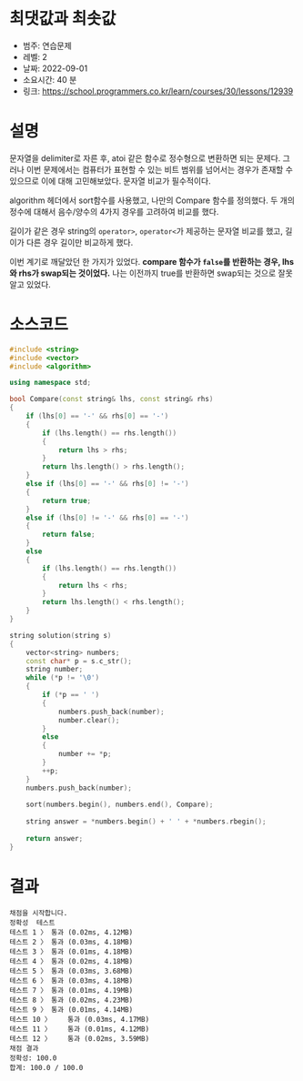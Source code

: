 # 최댓값과 최솟값
* 범주: 연습문제
* 레벨: 2
* 날짜: 2022-09-01
* 소요시간: 40 분
* 링크: https://school.programmers.co.kr/learn/courses/30/lessons/12939

# 설명
문자열을 delimiter로 자른 후, atoi 같은 함수로 정수형으로 변환하면 되는 문제다. 그러나 이번 문제에서는 컴퓨터가 표현할 수 있는 비트 범위를 넘어서는 경우가 존재할 수 있으므로 이에 대해 고민해보았다. 문자열 비교가 필수적이다.

algorithm 헤더에서 sort함수를 사용했고, 나만의 Compare 함수를 정의했다. 두 개의 정수에 대해서 음수/양수의 4가지 경우를 고려하여 비교를 했다.

길이가 같은 경우 string의 `operator>`, `operator<`가 제공하는 문자열 비교를 했고, 길이가 다른 경우 길이만 비교하게 했다.

이번 계기로 깨달았던 한 가지가 있었다. **compare 함수가 `false`를 반환하는 경우, lhs와 rhs가 swap되는 것이었다.** 나는 이전까지 true를 반환하면 swap되는 것으로 잘못 알고 있었다.


# 소스코드
```cpp
#include <string>
#include <vector>
#include <algorithm>

using namespace std;

bool Compare(const string& lhs, const string& rhs)
{
    if (lhs[0] == '-' && rhs[0] == '-')
    {
        if (lhs.length() == rhs.length())
        {
            return lhs > rhs;
        }
        return lhs.length() > rhs.length();
    }
    else if (lhs[0] == '-' && rhs[0] != '-')
    {
        return true;
    }
    else if (lhs[0] != '-' && rhs[0] == '-')
    {
        return false;
    }
    else
    {
        if (lhs.length() == rhs.length())
        {
            return lhs < rhs;
        }
        return lhs.length() < rhs.length();
    }
}

string solution(string s)
{    
    vector<string> numbers;
    const char* p = s.c_str();
    string number;
    while (*p != '\0')
    {
        if (*p == ' ')
        {
            numbers.push_back(number);
            number.clear();
        }
        else
        {
            number += *p;
        }
        ++p;
    }
    numbers.push_back(number);
    
    sort(numbers.begin(), numbers.end(), Compare);
    
    string answer = *numbers.begin() + ' ' + *numbers.rbegin();
    
    return answer;
}
```

# 결과
```
채점을 시작합니다.
정확성  테스트
테스트 1 〉	통과 (0.02ms, 4.12MB)
테스트 2 〉	통과 (0.03ms, 4.18MB)
테스트 3 〉	통과 (0.01ms, 4.18MB)
테스트 4 〉	통과 (0.02ms, 4.18MB)
테스트 5 〉	통과 (0.03ms, 3.68MB)
테스트 6 〉	통과 (0.03ms, 4.18MB)
테스트 7 〉	통과 (0.01ms, 4.19MB)
테스트 8 〉	통과 (0.02ms, 4.23MB)
테스트 9 〉	통과 (0.01ms, 4.14MB)
테스트 10 〉	통과 (0.03ms, 4.17MB)
테스트 11 〉	통과 (0.01ms, 4.12MB)
테스트 12 〉	통과 (0.02ms, 3.59MB)
채점 결과
정확성: 100.0
합계: 100.0 / 100.0
```